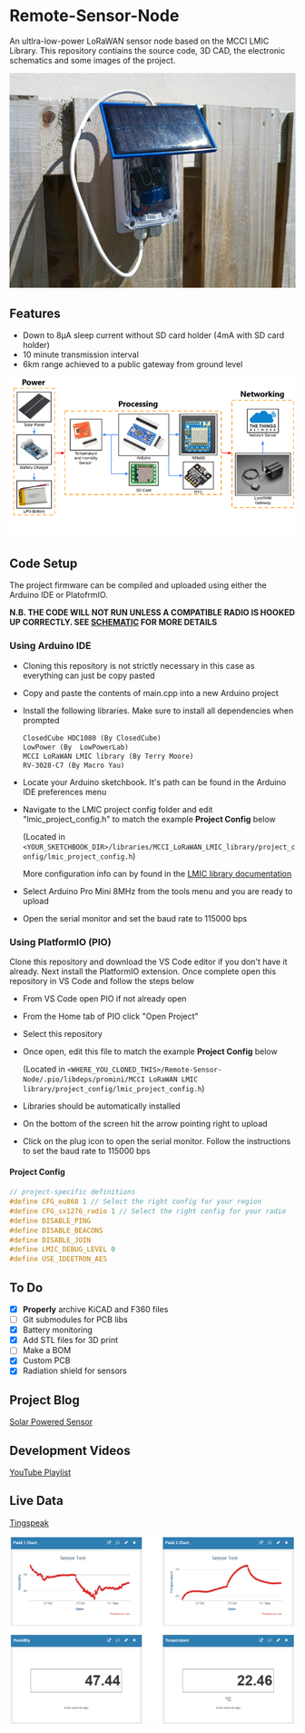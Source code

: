 # Remote-Sensor-Node

An ultlra-low-power LoRaWAN sensor node based on the MCCI LMIC Library. This repository contiains the source code, 3D CAD, the electronic schematics and some images of the project.

![Sensor node outdoors](https://raw.githubusercontent.com/hollop90/Remote-Sensor-Node/LoraWAN/Images/Sensor%20node%20outdoors.jpg "Waterproof case containing an electronic circuit. A solar panel is attatched to the outside of the case")

## Features

- Down to 8μA sleep current without SD card holder (4mA with SD card holder)
- 10 minute transmission interval
- 6km range achieved to a public gateway from ground level

![Project overview](https://raw.githubusercontent.com/hollop90/Remote-Sensor-Node/LoraWAN/Images/Project%20Overview%203.png "A flow diagram divided into three sections labelled Power, Processing and Control. Power contains a solar panel, a battery and a charger. Processing contains an Arduino, a Lora radio, an RTC, a temperature and humidity sensor and an SD card holder. Networking contains a LoraWAN gateway and a LoraWAN network server (The Things Network)")

## Code Setup

The project firmware can be compiled and uploaded using either the Arduino IDE or PlatofrmIO.

**N.B. THE CODE WILL NOT RUN UNLESS A COMPATIBLE RADIO IS HOOKED UP CORRECTLY. SEE [SCHEMATIC](./Design%20Files/Electronics%20Design/schematic.pdf) FOR MORE DETAILS**

### Using Arduino IDE

- Cloning this repository is not strictly necessary in this case as everything can just be copy pasted
- Copy and paste the contents of main.cpp into a new Arduino project
- Install the following libraries. Make sure to install all dependencies when prompted

    ```text
    ClosedCube HDC1080 (By ClosedCube)
    LowPower (By  LowPowerLab)
    MCCI LoRaWAN LMIC library (By Terry Moore)
    RV-3028-C7 (By Macro Yau)
    ```

- Locate your Arduino sketchbook. It's path can be found in the Arduino IDE preferences menu
- Navigate to the LMIC project config folder and edit "lmic_project_config.h" to match the example **Project Config** below

    (Located in `<YOUR_SKETCHBOOK_DIR>/libraries/MCCI_LoRaWAN_LMIC_library/project_config/lmic_project_config.h`)

    More configuration info can by found in the [LMIC library documentation](https://github.com/mcci-catena/arduino-lmic)
- Select Arduino Pro Mini 8MHz from the tools menu and you are ready to upload
- Open the serial monitor and set the baud rate to 115000 bps

### Using PlatformIO (PIO)

Clone this repository and download the VS Code editor if you don't have it already. Next install the PlatformIO extension. Once complete open this repository in VS Code and follow the steps below

- From VS Code open PIO if not already open
- From the Home tab of PIO click "Open Project"
- Select this repository
- Once open, edit this file to match the example **Project Config** below

    (Located in `<WHERE_YOU_CLONED_THIS>/Remote-Sensor-Node/.pio/libdeps/promini/MCCI LoRaWAN LMIC library/project_config/lmic_project_config.h`)
- Libraries should be automatically installed
- On the bottom of the screen hit the arrow pointing right to upload
- Click on the plug icon to open the serial monitor. Follow the instructions to set the baud rate to 115000 bps

#### **Project Config**

```cpp
// project-specific definitions
#define CFG_eu868 1 // Select the right config for your region
#define CFG_sx1276_radio 1 // Select the right config for your radio
#define DISABLE_PING
#define DISABLE_BEACONS
#define DISABLE_JOIN
#define LMIC_DEBUG_LEVEL 0
#define USE_IDEETRON_AES
```

## To Do

- [X] **Properly** archive KiCAD and F360 files
- [ ] Git submodules for PCB libs
- [X] Battery monitoring
- [X] Add STL files for 3D print
- [ ] Make a BOM
- [X] Custom PCB
- [X] Radiation shield for sensors

## Project Blog

[Solar Powered Sensor](https://ugo-uzoukwu.blogspot.com/)

## Development Videos

[YouTube Playlist](https://www.youtube.com/playlist?list=PLkDD2GJCGW-Zxzu5pHdPQPp9Yhqgw_unU)

## Live Data

[Tingspeak](https://thingspeak.com/channels/1655776/)

![Sensor Data](https://raw.githubusercontent.com/hollop90/Remote-Sensor-Node/LoraWAN/Images/Sensor%20Data.png "Two graphs and two digits representing humidity and temperature respectively")

